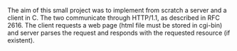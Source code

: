 The aim of this small project was to implement from scratch a server and a client in C.
The two communicate through HTTP/1.1, as described in RFC 2616.
The client requests a web page (html file must be stored in cgi-bin) and server parses the request and responds with the requested resource (if existent).
